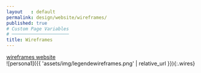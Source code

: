 ```yaml
---
layout   : default
permalink: design/website/wireframes/
published: true
# Custom Page Variables
# ─────────────────────
title: Wireframes
---
```

<a href="https://xd.adobe.com/view/9816b9fc-09c6-487c-4470-666fb35ab974-ee27/" target="_parent" class="btn btn-primary">wireframes website</a> <br>
![persona1]({{ 'assets/img/legendewireframes.png' | relative_url }}){:.wires}